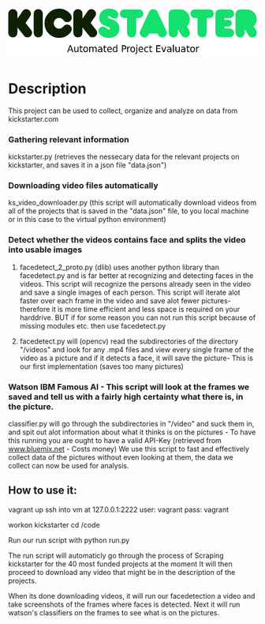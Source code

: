 ![alt tag](https://github.com/JustAnAlias/kickstarter/blob/master/pictures/kickstarter-logo.png)

# Description

This project can be used to collect, organize and analyze on data from kickstarter.com
### Gathering relevant information
kickstarter.py (retrieves the nessecary data for the relevant projects on kickstarter, and saves it in a json file "data.json")
### Downloading video files automatically
ks_video_downloader.py (this script will automatically download videos from all of the projects that is saved in the "data.json" file, to you local machine or in this case to the virtual python environment)
### Detect whether the videos contains face and splits the video into usable images

1. facedetect_2_proto.py (dlib) uses another python library than facedetect.py and is far better at recognizing and detecting faces in the videos. This script will recognize the persons already seen in the video and save a single images of each person. This script will iterate alot faster over each frame in the video and save alot fewer pictures- therefore it is more time efficient and less space is required on your harddrive. BUT if for some reason you can not run this script because of missing modules etc. then use facedetect.py

2. facedetect.py will (opencv) read the subdirectories of the directory "/videos" and look for any .mp4 files and view every single frame of the video as a picture and if it detects a face, it will save the picture- This is our first implementation (saves too many pictures) 

### Watson IBM Famous AI - This script will look at the frames we saved and tell us with a fairly high certainty what there is, in the picture.

classifier.py will go through the subdirectories in "/video" and suck them in, and spit out alot information about what it thinks is on the pictures - To have this running you are ought to have a valid API-Key (retrieved from www.bluemix.net - Costs money)
We use this script to fast and effectively collect data of the pictures without even looking at them, the data we collect can now be used for analysis.




## How to use it:
vagrant up
ssh into vm at 127.0.0.1:2222
user: vagrant
pass: vagrant

workon kickstarter
cd /code

Run our run script with
python run.py 

The run script will automaticly go through the process of Scraping kickstarter for the 40 most funded projects at the moment
It will then proceed to download any video that might be in the description of the projects.

When its done downloading videos, it will run our facedetection a video and take screenshots of the frames where faces is detected.
Next it will run watson's classifiers on the frames to see what is on the pictures.

## 
